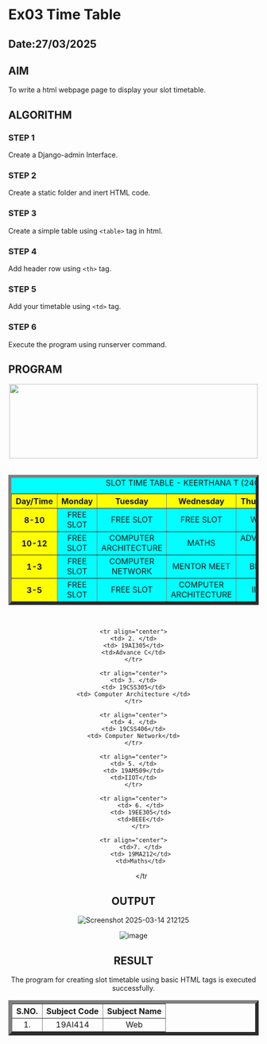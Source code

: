 # Ex03 Time Table
## Date:27/03/2025

## AIM
To write a html webpage page to display your slot timetable.

## ALGORITHM
### STEP 1
Create a Django-admin Interface.

### STEP 2
Create a static folder and inert HTML code.

### STEP 3
Create a simple table using ```<table>``` tag in html.

### STEP 4
Add header row using ```<th>``` tag.

### STEP 5
Add your timetable using ```<td>``` tag.

### STEP 6
Execute the program using runserver command.

## PROGRAM



<!DOCTYPE html>
<html lang="en">
<head>
    <meta charset="UTF-8">
    <meta name="viewport" content="width=device-width, initial-scale=1.0">
    <title>Document</title>
</head>
<body>
    <html>
   <title> TIME TABLE </title>
   <body>
   <center>
   <img src="https://encrypted-tbn0.gstatic.com/images?q=tbn:ANd9GcTfVHM7lQHBY3fMmzXE1m0bYnMg3dsccFDu2g&s"height="150px"width="500px">

<br>
<table border="6" bgcolor="cyan" cellspacing="10" cellpadding="10">
<caption> SLOT TIME TABLE - KEERTHANA T (24002841) </caption>
<br>
<tr bgcolor="yellow">
    <th> Day/Time </th>
    <th> Monday </th>
    <th> Tuesday </th>
    <th> Wednesday </th>
    <th> Thursday </th>
    <th> Friday </th> 
    <th> Saturday</th>
</tr>
<tr align="center">
    <th bgcolor="yellow">8-10</th>
    <TD> FREE SLOT</TD>
    <TD>FREE SLOT</TD>
    <TD>FREE SLOT</TD>
    <TD>WEB</TD>
    <TD>FREE SLOT</TD>
    <TD>FREE SLOT</TD>
</tr>

<tr align="center">
    <th bgcolor="yellow">10-12</th>
    <TD> FREE SLOT</TD>
    <TD>COMPUTER ARCHITECTURE</TD>
    <TD>MATHS</TD>
    <TD>ADVANCE C</TD>
    <TD>ADVANCE C</TD>
    <TD>WEB</TD>
</tr>

<tr align="center">
    <th bgcolor="yellow">1-3</th>
    <TD> FREE SLOT</TD>
    <TD>COMPUTER NETWORK</TD>
    <TD>MENTOR MEET</TD>
    <TD>BEEE</TD>
    <TD>MATHS</TD>
    <TD>COMPUTER NETWORK</TD>
</tr>

<tr align="center">
    <th bgcolor="yellow">3-5</th>
    <TD> FREE SLOT</TD>
    <TD>FREE SLOT</TD>
    <TD>COMPUTER ARCHITECTURE</TD>
    <TD>IIOT</TD>
    <TD>IIOT</TD>
    <TD>BEEE</TD>
</tr>
</tr>

</table>
<br>
<table border="7" cellspacing="10" cellpadding="10">
<tr align="center">
<th> S.NO. </th>
<th> Subject Code</th>
<th> Subject Name </th>
</tr>
<tr align="center">
    <td> 1. </td>
    <td> 19AI414 </td>
    <td> Web </td>
    </tr>
    
    <tr align="center">
    <td> 2. </td>
    <td> 19AI305</td>
    <td>Advance C</td>
    </tr>
    
    <tr align="center">
    <td> 3. </td>
    <td> 19CSS305</td>
    <td> Computer Architecture </td>
    </tr>
    
    <tr align="center">
    <td> 4. </td>
    <td> 19CSS406</td>
    <td> Computer Network</td>
    </tr>
    
    <tr align="center">
    <td> 5. </td>
    <td> 19AM509</td>
    <td>IIOT</td>
    </tr>
    
    <tr align="center">
        <td> 6. </td>
        <td> 19EE305</td>
        <td>BEEE</td>
        </tr>

    <tr align="center">
        <td>7. </td>
        <td> 19MA212</td>
        <td>Maths</td>
        </tr


</body>
</html>


## OUTPUT

![Screenshot 2025-03-14 212125](https://github.com/user-attachments/assets/b4a876d4-0ecc-4726-a69f-be7b3f64587c)


![image](https://github.com/user-attachments/assets/57782e08-8540-4c99-a5f3-a2a5a847b53b)


## RESULT
The program for creating slot timetable using basic HTML tags is executed successfully.
